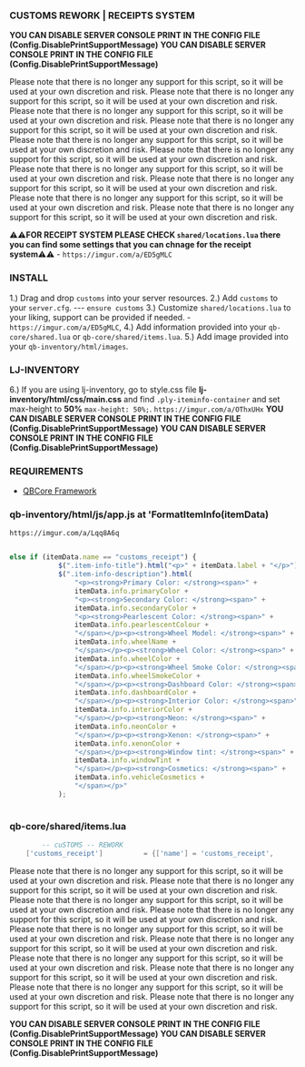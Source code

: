 
### CUSTOMS REWORK | RECEIPTS SYSTEM ###

**YOU CAN DISABLE SERVER CONSOLE PRINT IN THE CONFIG FILE (Config.DisablePrintSupportMessage)**
**YOU CAN DISABLE SERVER CONSOLE PRINT IN THE CONFIG FILE (Config.DisablePrintSupportMessage)**

Please note that there is no longer any support for this script, so it will be used at your own discretion and risk. 
Please note that there is no longer any support for this script, so it will be used at your own discretion and risk. 
Please note that there is no longer any support for this script, so it will be used at your own discretion and risk. 
Please note that there is no longer any support for this script, so it will be used at your own discretion and risk. 
Please note that there is no longer any support for this script, so it will be used at your own discretion and risk. 
Please note that there is no longer any support for this script, so it will be used at your own discretion and risk. 
Please note that there is no longer any support for this script, so it will be used at your own discretion and risk. 
Please note that there is no longer any support for this script, so it will be used at your own discretion and risk. 
Please note that there is no longer any support for this script, so it will be used at your own discretion and risk. 
Please note that there is no longer any support for this script, so it will be used at your own discretion and risk. 


⚠️⚠️**FOR RECEIPT SYSTEM PLEASE CHECK `shared/locations.lua` there you can find some settings that you can chnage for the receipt system**⚠️⚠️ - `https://imgur.com/a/ED5gMLC`


### INSTALL ###

1.) Drag and drop `customs` into your server resources.
2.) Add `customs` to your `server.cfg`. --- `ensure customs`
3.) Customize `shared/locations.lua` to your liking, support can be provided if needed. - `https://imgur.com/a/ED5gMLC`, 
4.) Add information provided into your `qb-core/shared.lua` or `qb-core/shared/items.lua`.
5.) Add image provided into your `qb-inventory/html/images`.
### LJ-INVENTORY 
6.) If you are using lj-inventory, go to style.css file **lj-inventory/html/css/main.css** and find `.ply-iteminfo-container` and set max-height to **50%** `max-height: 50%;`. 
`https://imgur.com/a/OThxUHx`
**YOU CAN DISABLE SERVER CONSOLE PRINT IN THE CONFIG FILE (Config.DisablePrintSupportMessage)**
**YOU CAN DISABLE SERVER CONSOLE PRINT IN THE CONFIG FILE (Config.DisablePrintSupportMessage)**


### REQUIREMENTS ###
* [QBCore Framework](https://github.com/qbcore-framework)


### qb-inventory/html/js/app.js at 'FormatItemInfo(itemData) 
`https://imgur.com/a/Lqq8A6q`

```js 

else if (itemData.name == "customs_receipt") {
            $(".item-info-title").html("<p>" + itemData.label + "</p>");
            $(".item-info-description").html(
                "<p><strong>Primary Color: </strong><span>" +
                itemData.info.primaryColor +
                "<p><strong>Secondary Color: </strong><span>" +
                itemData.info.secondaryColor +
                "<p><strong>Pearlescent Color: </strong><span>" +
                itemData.info.pearlescentColour +
                "</span></p><p><strong>Wheel Model: </strong><span>" +
                itemData.info.wheelName +
                "</span></p><p><strong>Wheel Color: </strong><span>" +
                itemData.info.wheelColor +
                "</span></p><p><strong>Wheel Smoke Color: </strong><span>" +
                itemData.info.wheelSmokeColor +
                "</span></p><p><strong>Dashboard Color: </strong><span>" +
                itemData.info.dashboardColor +
                "</span></p><p><strong>Interior Color: </strong><span>" +
                itemData.info.interiorColor +
                "</span></p><p><strong>Neon: </strong><span>" +
                itemData.info.neonColor +
                "</span></p><p><strong>Xenon: </strong><span>" +
                itemData.info.xenonColor +
                "</span></p><p><strong>Window tint: </strong><span>" +
                itemData.info.windowTint +
                "</span></p><p><strong>Cosmetics: </strong><span>" +
                itemData.info.vehicleCosmetics +
                "</span></p>"
            );
    
```


### qb-core/shared/items.lua
```lua
    	-- cuSTOMS -- REWORK  
	['customs_receipt'] 	 	 = {['name'] = 'customs_receipt',		['label'] = 'Receipt', ['weight'] = 10, 			['type'] = 'item', 		['image'] = 'customs_receipt.png', ['unique'] = true, 	['useable'] = false, 	['shouldClose'] = false,	   ['combinable'] = nil,   ['description'] = ''},

``` 
 



Please note that there is no longer any support for this script, so it will be used at your own discretion and risk. 
Please note that there is no longer any support for this script, so it will be used at your own discretion and risk. 
Please note that there is no longer any support for this script, so it will be used at your own discretion and risk. 
Please note that there is no longer any support for this script, so it will be used at your own discretion and risk. 
Please note that there is no longer any support for this script, so it will be used at your own discretion and risk. 
Please note that there is no longer any support for this script, so it will be used at your own discretion and risk. 
Please note that there is no longer any support for this script, so it will be used at your own discretion and risk. 
Please note that there is no longer any support for this script, so it will be used at your own discretion and risk. 
Please note that there is no longer any support for this script, so it will be used at your own discretion and risk. 
Please note that there is no longer any support for this script, so it will be used at your own discretion and risk. 


**YOU CAN DISABLE SERVER CONSOLE PRINT IN THE CONFIG FILE (Config.DisablePrintSupportMessage)**
**YOU CAN DISABLE SERVER CONSOLE PRINT IN THE CONFIG FILE (Config.DisablePrintSupportMessage)**